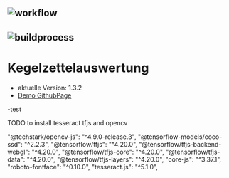 ## ![workflow](https://github.com/NicoG11/kegelzettelauswertung/actions/workflows/static.yml/badge.svg?branch=gh_page)

## ![buildprocess](https://github.com/NicoG11/kegelzettelauswertung/actions/workflows/static.yml/badge.svg?event=push)

# Kegelzettelauswertung
- aktuelle Version: 1.3.2
- [Demo GithubPage](https://nicog11.github.io/kegelzettelauswertung/)

-test

TODO to install tesseract tfjs and opencv

"@techstark/opencv-js": "^4.9.0-release.3",
"@tensorflow-models/coco-ssd": "^2.2.3",
"@tensorflow/tfjs": "^4.20.0",
"@tensorflow/tfjs-backend-webgl": "^4.20.0",
"@tensorflow/tfjs-core": "^4.20.0",
"@tensorflow/tfjs-data": "^4.20.0",
"@tensorflow/tfjs-layers": "^4.20.0",
"core-js": "^3.37.1",
"roboto-fontface": "^0.10.0",
"tesseract.js": "^5.1.0",
